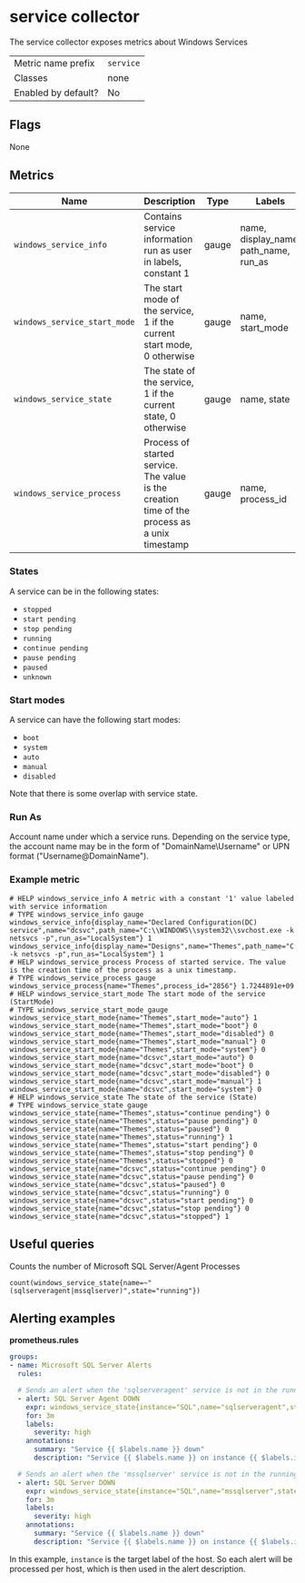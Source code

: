 # service collector

The service collector exposes metrics about Windows Services

|||
-|-
Metric name prefix  | `service`
Classes             | none
Enabled by default? | No

## Flags

None

## Metrics

| Name                         | Description                                                                                   | Type  | Labels                                |
|------------------------------|-----------------------------------------------------------------------------------------------|-------|---------------------------------------|
| `windows_service_info`       | Contains service information run as user in labels, constant 1                                | gauge | name, display_name, path_name, run_as |
| `windows_service_start_mode` | The start mode of the service, 1 if the current start mode, 0 otherwise                       | gauge | name, start_mode                      |
| `windows_service_state`      | The state of the service, 1 if the current state, 0 otherwise                                 | gauge | name, state                           |
| `windows_service_process`    | Process of started service. The value is the creation time of the process as a unix timestamp | gauge | name, process_id                      |

### States

A service can be in the following states:
- `stopped`
- `start pending`
- `stop pending`
- `running`
- `continue pending`
- `pause pending`
- `paused`
- `unknown`

### Start modes

A service can have the following start modes:
- `boot`
- `system`
- `auto`
- `manual`
- `disabled`

Note that there is some overlap with service state.

### Run As

Account name under which a service runs. Depending on the service type, the account name may be in the form of "DomainName\Username" or UPN format ("Username@DomainName").

### Example metric

```
# HELP windows_service_info A metric with a constant '1' value labeled with service information
# TYPE windows_service_info gauge
windows_service_info{display_name="Declared Configuration(DC) service",name="dcsvc",path_name="C:\\WINDOWS\\system32\\svchost.exe -k netsvcs -p",run_as="LocalSystem"} 1
windows_service_info{display_name="Designs",name="Themes",path_name="C:\\WINDOWS\\System32\\svchost.exe -k netsvcs -p",run_as="LocalSystem"} 1
# HELP windows_service_process Process of started service. The value is the creation time of the process as a unix timestamp.
# TYPE windows_service_process gauge
windows_service_process{name="Themes",process_id="2856"} 1.7244891e+09
# HELP windows_service_start_mode The start mode of the service (StartMode)
# TYPE windows_service_start_mode gauge
windows_service_start_mode{name="Themes",start_mode="auto"} 1
windows_service_start_mode{name="Themes",start_mode="boot"} 0
windows_service_start_mode{name="Themes",start_mode="disabled"} 0
windows_service_start_mode{name="Themes",start_mode="manual"} 0
windows_service_start_mode{name="Themes",start_mode="system"} 0
windows_service_start_mode{name="dcsvc",start_mode="auto"} 0
windows_service_start_mode{name="dcsvc",start_mode="boot"} 0
windows_service_start_mode{name="dcsvc",start_mode="disabled"} 0
windows_service_start_mode{name="dcsvc",start_mode="manual"} 1
windows_service_start_mode{name="dcsvc",start_mode="system"} 0
# HELP windows_service_state The state of the service (State)
# TYPE windows_service_state gauge
windows_service_state{name="Themes",status="continue pending"} 0
windows_service_state{name="Themes",status="pause pending"} 0
windows_service_state{name="Themes",status="paused"} 0
windows_service_state{name="Themes",status="running"} 1
windows_service_state{name="Themes",status="start pending"} 0
windows_service_state{name="Themes",status="stop pending"} 0
windows_service_state{name="Themes",status="stopped"} 0
windows_service_state{name="dcsvc",status="continue pending"} 0
windows_service_state{name="dcsvc",status="pause pending"} 0
windows_service_state{name="dcsvc",status="paused"} 0
windows_service_state{name="dcsvc",status="running"} 0
windows_service_state{name="dcsvc",status="start pending"} 0
windows_service_state{name="dcsvc",status="stop pending"} 0
windows_service_state{name="dcsvc",status="stopped"} 1
```

## Useful queries
Counts the number of Microsoft SQL Server/Agent Processes

```
count(windows_service_state{name=~"(sqlserveragent|mssqlserver)",state="running"})
```

## Alerting examples
**prometheus.rules**
```yaml
groups:
- name: Microsoft SQL Server Alerts
  rules:

  # Sends an alert when the 'sqlserveragent' service is not in the running state for 3 minutes.
  - alert: SQL Server Agent DOWN
    expr: windows_service_state{instance="SQL",name="sqlserveragent",state="running"} == 0
    for: 3m
    labels:
      severity: high
    annotations:
      summary: "Service {{ $labels.name }} down"
      description: "Service {{ $labels.name }} on instance {{ $labels.instance }} has been down for more than 3 minutes."

  # Sends an alert when the 'mssqlserver' service is not in the running state for 3 minutes.
  - alert: SQL Server DOWN
    expr: windows_service_state{instance="SQL",name="mssqlserver",state="running"} == 0
    for: 3m
    labels:
      severity: high
    annotations:
      summary: "Service {{ $labels.name }} down"
      description: "Service {{ $labels.name }} on instance {{ $labels.instance }} has been down for more than 3 minutes."
```
In this example, `instance` is the target label of the host. So each alert will be processed per host, which is then used in the alert description.
